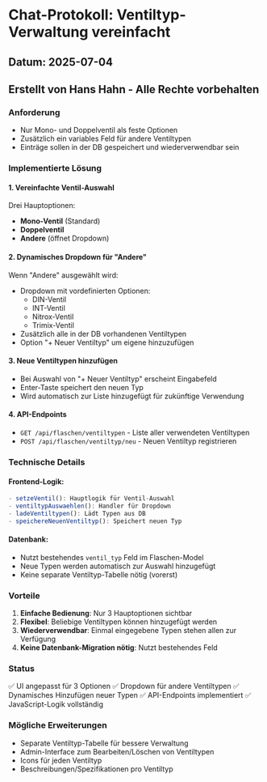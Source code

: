 # Chat-Protokoll: Ventiltyp-Verwaltung vereinfacht
## Datum: 2025-07-04
## Erstellt von Hans Hahn - Alle Rechte vorbehalten

### Anforderung
- Nur Mono- und Doppelventil als feste Optionen
- Zusätzlich ein variables Feld für andere Ventiltypen
- Einträge sollen in der DB gespeichert und wiederverwendbar sein

### Implementierte Lösung

#### 1. Vereinfachte Ventil-Auswahl
Drei Hauptoptionen:
- **Mono-Ventil** (Standard)
- **Doppelventil** 
- **Andere** (öffnet Dropdown)

#### 2. Dynamisches Dropdown für "Andere"
Wenn "Andere" ausgewählt wird:
- Dropdown mit vordefinierten Optionen:
  - DIN-Ventil
  - INT-Ventil
  - Nitrox-Ventil
  - Trimix-Ventil
- Zusätzlich alle in der DB vorhandenen Ventiltypen
- Option "+ Neuer Ventiltyp" um eigene hinzuzufügen

#### 3. Neue Ventiltypen hinzufügen
- Bei Auswahl von "+ Neuer Ventiltyp" erscheint Eingabefeld
- Enter-Taste speichert den neuen Typ
- Wird automatisch zur Liste hinzugefügt für zukünftige Verwendung

#### 4. API-Endpoints
- `GET /api/flaschen/ventiltypen` - Liste aller verwendeten Ventiltypen
- `POST /api/flaschen/ventiltyp/neu` - Neuen Ventiltyp registrieren

### Technische Details

#### Frontend-Logik:
```javascript
- setzeVentil(): Hauptlogik für Ventil-Auswahl
- ventiltypAuswaehlen(): Handler für Dropdown
- ladeVentiltypen(): Lädt Typen aus DB
- speichereNeuenVentiltyp(): Speichert neuen Typ
```

#### Datenbank:
- Nutzt bestehendes `ventil_typ` Feld im Flaschen-Model
- Neue Typen werden automatisch zur Auswahl hinzugefügt
- Keine separate Ventiltyp-Tabelle nötig (vorerst)

### Vorteile
1. **Einfache Bedienung**: Nur 3 Hauptoptionen sichtbar
2. **Flexibel**: Beliebige Ventiltypen können hinzugefügt werden
3. **Wiederverwendbar**: Einmal eingegebene Typen stehen allen zur Verfügung
4. **Keine Datenbank-Migration nötig**: Nutzt bestehendes Feld

### Status
✅ UI angepasst für 3 Optionen
✅ Dropdown für andere Ventiltypen
✅ Dynamisches Hinzufügen neuer Typen
✅ API-Endpoints implementiert
✅ JavaScript-Logik vollständig

### Mögliche Erweiterungen
- Separate Ventiltyp-Tabelle für bessere Verwaltung
- Admin-Interface zum Bearbeiten/Löschen von Ventiltypen
- Icons für jeden Ventiltyp
- Beschreibungen/Spezifikationen pro Ventiltyp
